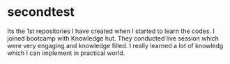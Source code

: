 # secondtest
Its the 1st repositories I have created when I started to learn the codes. I joined bootcamp with Knowledge hut. They conducted live session 
which were very engaging and knowledge filled. I really learned a lot of knowledg which I can implement in practical world.
